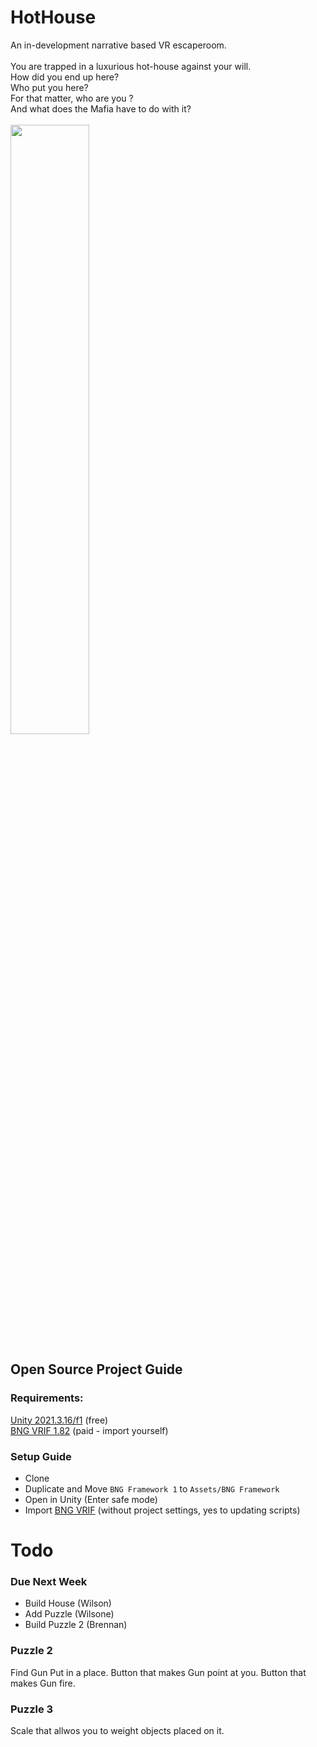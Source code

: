 # HotHouse

An in-development narrative based VR escaperoom.<br />
<br />
You are trapped in a luxurious hot-house against your will. <br >
How did you end up here?<br >
Who put you here? <br >
For that matter, who are you ? <br >
And what does the Mafia have to do with it? <br >
<br />
<img src="https://user-images.githubusercontent.com/2542558/222054923-4b4e9339-bdea-4fd9-8bb2-edbce7e5aff8.png" width=50%/>
<br />

## Open Source Project Guide

### Requirements:
[Unity 2021.3.16/f1](https://unity3d.com/unity/whats-new/2021.3.15) (free)   <br />
[BNG VRIF 1.82](https://assetstore.unity.com/packages/templates/systems/vr-interaction-framework-161066) (paid - import yourself)   <br />

### Setup Guide <br />
 - Clone
 - Duplicate and Move ``BNG Framework 1`` to ``Assets/BNG Framework``
 - Open in Unity (Enter safe mode)
 - Import [BNG VRIF](https://assetstore.unity.com/packages/templates/systems/vr-interaction-framework-161066) (without project settings, yes to updating scripts)

# Todo
### Due Next Week
 - Build House (Wilson)
 - Add Puzzle (Wilsone)
 - Build Puzzle 2 (Brennan)
 
### Puzzle 2
Find Gun
Put in a place. 
Button that makes Gun point at you.
Button that makes Gun fire.

### Puzzle 3
Scale that allwos you to weight objects placed on it.
